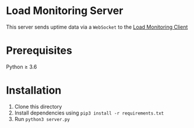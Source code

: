 # Load Monitoring Server
This server sends uptime data via a `WebSocket` to the [Load Monitoring Client](https://github.com/adityajain15/uptimeMonitor)
# Prerequisites
Python ≥ 3.6
# Installation
1. Clone this directory
2. Install dependencies using `pip3 install -r requirements.txt`
3. Run `python3 server.py`
